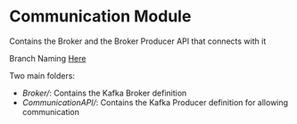 # Communication Module  
Contains the Broker and the Broker Producer API that connects with it  

Branch Naming [Here](https://github.com/Aphluentia/Documentation/tree/dev)

Two main folders:  
- *Broker/*: Contains the Kafka Broker definition  
- *CommunicationAPI/*: Contains the Kafka Producer definition for allowing communication  
